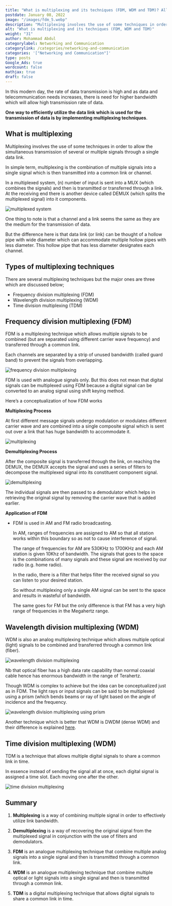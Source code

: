 ```yaml
---
title: "What is multiplexing and its techniques (FDM, WDM and TDM)? All you need to know"
postdate: January 08, 2022
image: "/images/fdm_5.webp"
description: "Multiplexing involves the use of some techniques in order to allow the simultaneous transmission of several or multiple signals through a single data link. The three types of multiplexing techniques are FDM,WDM and TDM."
alt: "What is multiplexing and its techniques (FDM, WDM and TDM)"
weight: "31"
author: Mohammad Abdul
categorylabel: Networking and Communication
categorylink: /categories/networking-and-communication
categories: '["Networking and Communication"]'
type: posts
Google_Ads: true
wordcount: false
mathjax: true
draft: false
---
```


In this modern day, the rate of data transmission is high and as data and telecommunication needs increases, there is need for higher bandwidth which will allow high transmission rate of data.

**One way to efficiently utilize the data link which is used for the transmission of data is by implementing multiplexing techniques**.

## What is multiplexing

Multiplexing involves the use of some techniques in order to allow the simultaneous transmission of several or multiple signals through a single data link.

In simple term, multiplexing is the combination of multiple signals into a single signal which is then transmitted into a common link or channel.

In a multiplexed system, (n) number of input is sent into a MUX (which combines the signals) and then is transmitted or transferred through a link. At the receiving end there is another device called DEMUX (which splits the multiplexed signal) into it components.

<img loading="lazy" src="/images/fdm_5.webp" alt="multiplexed system">

One thing to note is that a channel and a link seems the same as they are the medium for the transmission of data.

But the difference here is that data link (or link) can be thought of a hollow pipe with wide diameter which can accommodate multiple hollow pipes with less diameter. This hollow pipe that has less diameter designates each channel.

## Types of multiplexing techniques

There are several multiplexing techniques but the major ones are three which are discussed below;

<ul class="ul-in-post">
<li>Frequency division multiplexing (FDM)</li>
<li>Wavelength division multiplexing (WDM)</li>
<li>Time division multiplexing (TDM)</li>
</ul>

## Frequency division multiplexing (FDM)

FDM is a multiplexing technique which allows multiple signals to be combined (but are separated using different carrier wave frequency) and transferred through a common link.

Each channels are separated by a strip of unused bandwidth (called guard band) to prevent the signals from overlapping.

<img loading="lazy" src="/images/fdm_2.webp" alt="frequency division multiplexing">

FDM is used with analogue signals only. But this does not mean that digital signals can be multiplexed using FDM because a digital signal can be converted to an analog signal using shift keying method.

Here’s a conceptualization of how FDM works

**Multiplexing Process**
<br>

At first different message signals undergo modulation or modulates different carrier wave and are combined into a single composite signal which is sent out over a link that has huge bandwidth to accommodate it.

<img loading="lazy" src="/images/fdm_3.webp" alt="multiplexing">

**Demultiplexing Process**
<br>

After the composite signal is transferred through the link, on reaching the DEMUX, the DEMUX accepts the signal and uses a series of filters to decompose the multiplexed signal into its constituent component signal.

<img loading="lazy" src="/images/fdm_7.webp" alt="demultiplexing">

The individual signals are then passed to a demodulator which helps in retrieving the original signal by removing the carrier wave that is added earlier.

**Application of FDM**
<br>

- FDM is used in AM and FM radio broadcasting.

    In AM, ranges of frequencies are assigned to AM so that all station works within this boundary so as not to cause interference of signal.

    The range of frequencies for AM are 530KHz to 1700KHz and each AM station is given 10Khz of bandwidth. The signals that goes to the space is the combinations of many signals and these signal are received by our radio (e.g. home radio).

    In the radio, there is a filter that helps filter the received signal so you can listen to your desired station.

    So without multiplexing only a single AM signal can be sent to the space and results in wasteful of bandwidth.

    The same goes for FM but the only difference is that FM has a very high range of frequencies in the Megahertz range.

## Wavelength division multiplexing (WDM)

WDM is also an analog multiplexing technique which allows multiple optical (light) signals to be combined and transferred through a common link (fiber).

<img loading="lazy" src="/images/fdm_6.webp" alt="wavelength division multiplexing">

Nb that optical fiber has a high data rate capability than normal coaxial cable hence has enormous bandwidth in the range of Terahertz.

Though WDM is complex to achieve but the idea can be conceptualized just as in FDM. The light rays or input signals can be said to be multiplexed using a prism (which bends beams or ray of light based on the angle of incidence and the frequency.

<img loading="lazy" src="/images/fdm_4.webp" alt="wavelength division multiplexing using prism">

Another technique which is better that WDM is DWDM (dense WDM) and their difference is explained <a href="/networking/difference-between-wdm-and-dwdm-multiplexing-technique/" class="links-to-article">here</a>.

## Time division multiplexing (WDM)

TDM is a technique that allows multiple digital signals to share a common link in time.

In essence instead of sending the signal all at once, each digital signal is assigned a time slot. Each moving one after the other.

<img loading="lazy" src="/images/fdm_1.webp" alt="time division multiplexing">

## Summary

1. **Multiplexing** is a way of combining multiple signal in order to effectively utilize link bandwidth.</li>

2. **Demultiplexing** is a way of recovering the original signal from the multiplexed signal in conjunction with the use of filters and demodulators.</li>

3. **FDM** is an analogue multiplexing technique that combine multiple analog signals into a single signal and then is transmitted through a common link.</li>

4. **WDM** is an analogue multiplexing technique that combine multiple optical or light signals into a single signal and then is transmitted through a common link.</li>

5. **TDM** is a digital multiplexing technique that allows digital signals to share a common link in time.</li>


<br>
